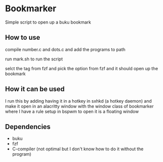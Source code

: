# Bookmarker
Simple script to open up a buku bookmark

## How to use
compile number.c and dots.c and add the programs to path

run mark.sh to run the script

selct the tag from fzf and pick the option from fzf and it should open up the bookmark

## How it can be used
I run this by adding having it in a hotkey in sxhkd (a hotkey daemon) and make it open in an alacritty window with the window class of bookmarker where I have a rule setup in bspwm to open it is a floating window

## Dependencies
* buku
* fzf
* C-compiler (not optimal but I don't know how to do it without the program)
